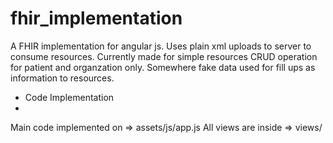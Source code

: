 # fhir_implementation
A FHIR implementation for angular js. Uses plain xml uploads to server to consume resources. Currently made for simple resources CRUD operation for patient and organzation only. Somewhere fake data used for fill ups as information to resources.

- Code Implementation
- 
Main code implemented on =>  assets/js/app.js
All views are inside => views/
